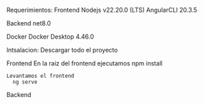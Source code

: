 Requerimientos:
  Frontend
    Nodejs v22.20.0 (LTS)
    AngularCLI 20.3.5

  Backend
    net8.0

  Docker
    Docker Desktop 4.46.0

Intsalacion:
  Descargar todo el proyecto

  Frontend
    En la raiz del frontend ejecutamos
      npm install
      
    Levantamos el frontend
      ng serve

  Backend

      
